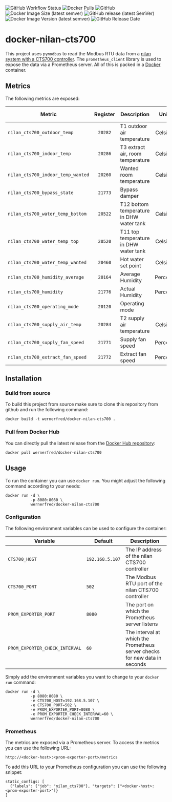 ![GitHub Workflow Status](https://img.shields.io/github/workflow/status/wernerfred/docker-nilan-cts700/Build%20current%20version%20+%20push%20to%20DockerHub?label=Docker%20Build)
![Docker Pulls](https://img.shields.io/docker/pulls/wernerfred/docker-nilan-cts700?label=Docker%20Pulls)
![GitHub](https://img.shields.io/github/license/wernerfred/docker-nilan-cts700?label=License)
![Docker Image Size (latest semver)](https://img.shields.io/docker/image-size/wernerfred/docker-nilan-cts700?label=Image%20Size)
![GitHub release (latest SemVer)](https://img.shields.io/github/v/release/wernerfred/docker-nilan-cts700?label=Latest%20Release)
![Docker Image Version (latest semver)](https://img.shields.io/docker/v/wernerfred/docker-nilan-cts700?label=Latest%20Image)
![GitHub Release Date](https://img.shields.io/github/release-date/wernerfred/docker-nilan-cts700?label=Release%20Date)

# docker-nilan-cts700

This project uses `pymodbus` to read the Modbus RTU data from a [nilan system with a CTS700 controller](https://www.nilan.at/de-at/startseite/losungen/wohnungslosungen/kompaktlosung/compact-p-cts700). The `prometheus_client` library is used to expose the data via a Prometheus server. All of this is packed in a [Docker](https://hub.docker.com/r/wernerfred/docker-nilan-cts700) container.

## Metrics

The following metrics are exposed:

| Metric | Register | Description | Unit | Prometheus Type |
|--------|:--------:|-------------|:----:|:---------------:|
| `nilan_cts700_outdoor_temp` | `20282` | T1 outdoor air temperature | Celsius | `Gauge` |
| `nilan_cts700_indoor_temp` | `20286` | T3 extract air, room temperature | Celsius | `Gauge` |
| `nilan_cts700_indoor_temp_wanted `| `20260` | Wanted room temperature | Celsius | `Gauge` |
| `nilan_cts700_bypass_state` | `21773` | Bypass damper | | `Gauge` |
| `nilan_cts700_water_temp_bottom` | `20522` | T12 bottom temperature in DHW water tank | Celsius | `Gauge` |
| `nilan_cts700_water_temp_top` | `20520` | T11 top temperature in DHW water tank | Celsius | `Gauge` |
| `nilan_cts700_water_temp_wanted` | `20460` | Hot water set point | Celsius | `Gauge` |
| `nilan_cts700_humidity_average` | `20164` | Average Humidity | Percent | `Gauge` |
| `nilan_cts700_humidity` | `21776` | Actual Humidity | Percent | `Gauge` |
| `nilan_cts700_operating_mode` | `20120` | Operating mode | | `Gauge` |
| `nilan_cts700_supply_air_temp` | `20284` | T2 supply air temperature | Celsius | `Gauge` |
| `nilan_cts700_supply_fan_speed `| `21771` | Supply fan speed | Percent | `Gauge` |
| `nilan_cts700_extract_fan_speed `| `21772` | Extract fan speed | Percent | `Gauge` |

## Installation

### Build from source

To build this project from source make sure to clone this repository from github and run the following command:

```
docker build -t wernerfred/docker-nilan-cts700 .
```

### Pull from Docker Hub

You can directly pull the latest release from the [Docker Hub repository](https://hub.docker.com/r/wernerfred/docker-nilan-cts700/):

```
docker pull wernerfred/docker-nilan-cts700
```

## Usage

To run the container you can use `docker run`. You might adjust the following command according to your needs:

```
docker run -d \
           -p 8080:8080 \
           wernerfred/docker-nilan-cts700
```

### Configuration

The following environment variables can be used to configure the container:

| Variable | Default | Description |
|----------|---------|-------------|
| `CTS700_HOST` | `192.168.5.107` | The IP address of the nilan CTS700 controller |
| `CTS700_PORT` | `502` | The Modbus RTU port of the nilan CTS700 controller |
| `PROM_EXPORTER_PORT` | `8080` | The port on which the Prometheus server listens |
| `PROM_EXPORTER_CHECK_INTERVAL` | `60` | The interval at which the Prometheus server checks for new data in seconds |	

Simply add the  environment variables you want to change to your `docker run` command:

```
docker run -d \
           -p 8080:8080 \
           -e CTS700_HOST=192.168.5.107 \
           -e CTS700_PORT=502 \
           -e PROM_EXPORTER_PORT=8080 \
           -e PROM_EXPORTER_CHECK_INTERVAL=60 \
           wernerfred/docker-nilan-cts700
```

### Prometheus

The metrics are exposed via a Prometheus server. To access the metrics you can use the following URL:

`http://<docker-host>:<prom-exporter-port>/metrics`

To add this URL to your Prometheus configuration you can use the following snippet:

```
static_configs: [
  {"labels": {"job": "nilan_cts700"}, "targets": ["<docker-host>:<prom-exporter-port>"]}
]
```